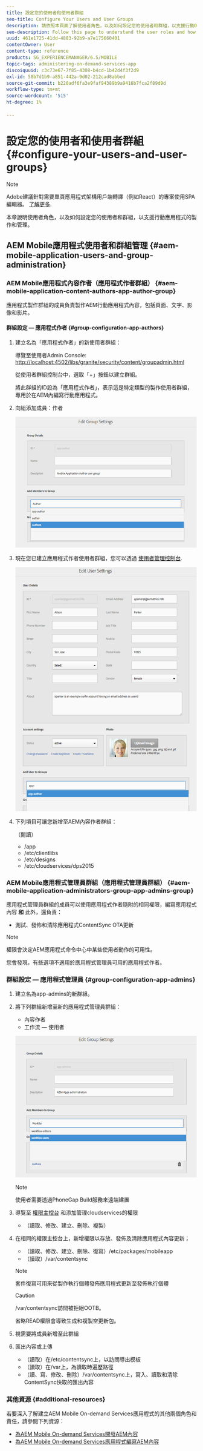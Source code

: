 ```yaml
---
title: 設定您的使用者和使用者群組
seo-title: Configure Your Users and User Groups
description: 請依照本頁面了解使用者角色，以及如何設定您的使用者和群組，以支援行動On-Demand服務應用程式的製作和管理。
seo-description: Follow this page to understand the user roles and how to configure your users and groups to support the authoring and mangement of your mobile On-Demand services app.
uuid: 461e1725-41dd-4883-92b9-a7e175660401
contentOwner: User
content-type: reference
products: SG_EXPERIENCEMANAGER/6.5/MOBILE
topic-tags: administering-on-demand-services-app
discoiquuid: c3c73e67-7f85-4308-b4cd-1b42d4f3f2d9
exl-id: 58b7d1b9-a851-442a-9d02-212cad8abbed
source-git-commit: b220adf6fa3e9faf94389b9a9416b7fca2f89d9d
workflow-type: tm+mt
source-wordcount: '515'
ht-degree: 1%

---
```


# 設定您的使用者和使用者群組 {#configure-your-users-and-user-groups}

>[!NOTE]
>
>Adobe建議針對需要單頁應用程式架構用戶端轉譯（例如React）的專案使用SPA編輯器。 [了解更多](/help/sites-developing/spa-overview.md).

本章說明使用者角色，以及如何設定您的使用者和群組，以支援行動應用程式的製作和管理。

## AEM Mobile應用程式使用者和群組管理 {#aem-mobile-application-users-and-group-administration}

### AEM Mobile應用程式內容作者（應用程式作者群組） {#aem-mobile-application-content-authors-app-author-group}

應用程式製作群組的成員負責製作AEM行動應用程式內容，包括頁面、文字、影像和影片。

#### 群組設定 — 應用程式作者 {#group-configuration-app-authors}

1. 建立名為「應用程式作者」的新使用者群組：

   導覽至使用者Admin Console: [http://localhost:4502/libs/granite/security/content/groupadmin.html](http://localhost:4502/libs/granite/security/content/groupadmin.html)

   從使用者群組控制台中，選取「+」按鈕以建立群組。

   將此群組的ID設為「應用程式作者」，表示這是特定類型的製作使用者群組，專用於在AEM內編寫行動應用程式。

1. 向組添加成員：作者

   ![chlimage_1-167](assets/chlimage_1-167.png)

1. 現在您已建立應用程式作者使用者群組，您可以透過 [使用者管理控制台](http://localhost:4502/libs/granite/security/content/useradmin.md).

   ![chlimage_1-168](assets/chlimage_1-168.png)

1. 下列項目可讓您新增至AEM內容作者群組：

   （閱讀）

   * /app
   * /etc/clientlibs
   * /etc/designs
   * /etc/cloudservices/dps2015

### AEM Mobile應用程式管理員群組（應用程式管理員群組） {#aem-mobile-application-administrators-group-app-admins-group}

應用程式管理員群組的成員可以使用應用程式作者隨附的相同權限，編寫應用程式內容 **和** 此外，還負責：

* 測試、發佈和清除應用程式ContentSync OTA更新

>[!NOTE]
>
>權限會決定AEM應用程式命令中心中某些使用者動作的可用性。
>
>您會發現，有些選項不適用於應用程式管理員可用的應用程式作者。

### 群組設定 — 應用程式管理員 {#group-configuration-app-admins}

1. 建立名為app-admins的新群組。
1. 將下列群組新增至新的應用程式管理員群組：

   * 內容作者
   * 工作流 — 使用者

   ![chlimage_1-169](assets/chlimage_1-169.png)

   >[!NOTE]
   >
   >使用者需要透過PhoneGap Build服務來遠端建置

1. 導覽至 [權限主控台](http://localhost:4502/useradmin) 和添加管理cloudservices的權限

   * （讀取、修改、建立、刪除、複製）

1. 在相同的權限主控台上，新增權限以存放、發佈及清除應用程式內容更新；

   * （讀取、修改、建立、刪除、復寫）/etc/packages/mobileapp
   * （讀取）/var/contentsync

   >[!NOTE]
   >
   >套件復寫可用來從製作執行個體發佈應用程式更新至發佈執行個體

   >[!CAUTION]
   >
   >/var/contentsync訪問被拒絕OOTB。
   >
   >省略READ權限會導致生成和複製空更新包。

1. 視需要將成員新增至此群組
1. 匯出內容或上傳

   * （讀取）在/etc/contentsync上，以訪問導出模板
   * （讀取）在/var上，為讀取時遍歷路徑
   * （讀、寫、修改、刪除）/var/contentsync上，寫入、讀取和清除ContentSync快取的匯出內容

### 其他資源 {#additional-resources}

若要深入了解建立AEM Mobile On-demand Services應用程式的其他兩個角色和責任，請參閱下列資源：

* [為AEM Mobile On-demand Services開發AEM內容](/help/mobile/aem-mobile-on-demand.md)
* [為AEM Mobile On-demand Services應用程式編寫AEM內容](/help/mobile/mobile-apps-ondemand.md)
